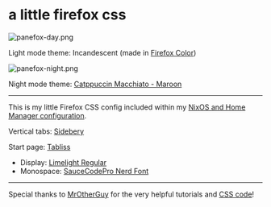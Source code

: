 # a little firefox css

![panefox-day.png](https://github.com/mimvoid/panefox/assets/153698678/857a8703-21c0-4303-914d-252e8ac6a0b6)

Light mode theme: Incandescent (made in [Firefox Color](https://addons.mozilla.org/en-US/firefox/addon/firefox-color/))

![panefox-night.png](https://github.com/mimvoid/panefox/assets/153698678/25042ed7-44df-45ae-857e-d05c7513bb57)

Night mode theme: [Catppuccin Macchiato - Maroon](https://github.com/catppuccin/firefox)

***

This is my little Firefox CSS config included within my [NixOS and Home Manager configuration](https://github.com/mimvoid/nix-config).


Vertical tabs: [Sidebery](https://addons.mozilla.org/en-US/firefox/addon/sidebery/)

Start page: [Tabliss](https://addons.mozilla.org/en-US/firefox/addon/tabliss/)
- Display: [Limelight Regular](https://fonts.google.com/specimen/Limelight)
- Monospace: [SauceCodePro Nerd Font](https://www.nerdfonts.com/)

***

Special thanks to [MrOtherGuy](https://github.com/MrOtherGuy) for the very helpful tutorials and [CSS code](https://github.com/MrOtherGuy/firefox-csshacks)!
